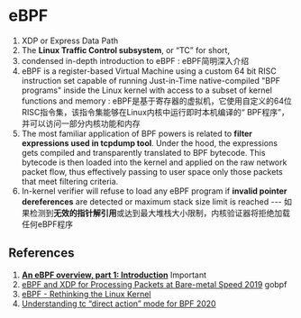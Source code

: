 # eBPF

1. XDP or Express Data Path 
2. The **Linux Traffic Control subsystem**, or “TC” for short,
3. condensed in-depth introduction to eBPF : eBPF简明深入介绍
4. eBPF is a register-based Virtual Machine using a custom 64 bit RISC instruction set capable of running Just-in-Time native-compiled "BPF programs" inside the Linux kernel with access to a subset of kernel functions and memory : eBPF是基于寄存器的虚拟机，它使用自定义的64位RISC指令集，该指令集能够在Linux内核中运行即时本机编译的“ BPF程序”，并可以访问一部分内核功能和内存
5. The most familiar application of BPF powers is related to **filter expressions used in tcpdump tool**. Under the hood, the expressions gets compiled and transparently translated to BPF bytecode. This bytecode is then loaded into the kernel and applied on the raw network packet flow, thus effectively passing to user space only those packets that meet filtering criteria.
6. In-kernel verifier will refuse to load any eBPF program if **invalid pointer dereferences** are detected or maximum stack size limit is reached --- 如果检测到**无效的指针解引用**或达到最大堆栈大小限制，内核验证器将拒绝加载任何eBPF程序


## References
1. [**An eBPF overview, part 1: Introduction**](https://www.collabora.com/news-and-blog/blog/2019/04/05/an-ebpf-overview-part-1-introduction/#:~:text=eBPF%20is%20a%20register%2Dbased,of%20kernel%20functions%20and%20memory.&text=Starting%20with%20kernel%20v3.) Important
2. [eBPF and XDP for Processing Packets at Bare-metal Speed 2019](https://sematext.com/blog/ebpf-and-xdp-for-processing-packets-at-bare-metal-speed/) gobpf
3. [eBPF - Rethinking the Linux Kernel](https://www.infoq.com/presentations/facebook-google-bpf-linux-kernel/)
4. [Understanding tc “direct action” mode for BPF 2020](https://qmonnet.github.io/whirl-offload/2020/04/11/tc-bpf-direct-action/)